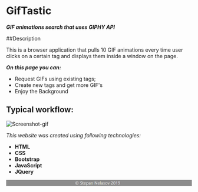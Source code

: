 # GifTastic

**_GIF animations search that uses GIPHY API_**

##Description

This is a browser application that pulls 10 GIF animations every time user clicks on a certain tag and displays them inside
a window on the page.

***On this page you can:***
* Request GIFs using existing tags;
* Create new tags and get more GIF's
* Enjoy the Background

## Typical workflow:
![Screenshot-gif](assets/images/readme.gif)

_This website was created using following technologies:_
* **HTML**
* **CSS**
* **Bootstrap**
* **JavaScript**
* **JQuery**

![footer](assets/images/footer.png)